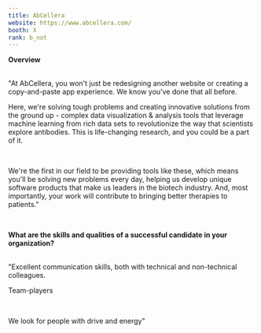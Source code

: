 ```yaml
---
title: AbCellera
website: https://www.abcellera.com/
booth: X
rank: b_not
---
```

**Overview**  

<br>
"At AbCellera, you won't just be redesigning another website or creating a copy-and-paste app experience. We know you've done that all before.

<br>

Here, we're solving tough problems and creating innovative solutions from the ground up - complex data visualization & analysis tools that leverage machine learning from rich data sets to revolutionize the way that scientists explore antibodies. This is life-changing research, and you could be a part of it.

<br>

We're the first in our field to be providing tools like these, which means you'll be solving new problems every day, helping us develop unique software products that make us leaders in the biotech industry. And, most importantly, your work will contribute to bringing better therapies to patients."

<br>

 
**What are the skills and qualities of a successful candidate in your organization?**  

<br>
"Excellent communication skills, both with technical and non-technical colleagues.

<br>

Team-players

<br>

We look for people with drive and energy"

<br>

